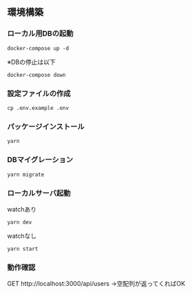 ## 環境構築
### ローカル用DBの起動
```
docker-compose up -d
```
※DBの停止は以下
```
docker-compose down
```

### 設定ファイルの作成
```
cp .env.example .env
```

### パッケージインストール
```
yarn
```

### DBマイグレーション 
```
yarn migrate
```

### ローカルサーバ起動
watchあり
```
yarn dev
```
watchなし
```
yarn start
```

### 動作確認
GET http://localhost:3000/api/users
→空配列が返ってくればOK